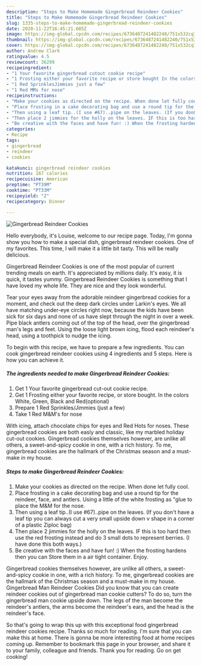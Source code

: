 ```yaml
---
description: "Steps to Make Homemade Gingerbread Reindeer Cookies"
title: "Steps to Make Homemade Gingerbread Reindeer Cookies"
slug: 1335-steps-to-make-homemade-gingerbread-reindeer-cookies
date: 2020-11-22T16:45:21.605Z
image: https://img-global.cpcdn.com/recipes/6736487241482240/751x532cq70/gingerbread-reindeer-cookies-recipe-main-photo.jpg
thumbnail: https://img-global.cpcdn.com/recipes/6736487241482240/751x532cq70/gingerbread-reindeer-cookies-recipe-main-photo.jpg
cover: https://img-global.cpcdn.com/recipes/6736487241482240/751x532cq70/gingerbread-reindeer-cookies-recipe-main-photo.jpg
author: Andrew Clark
ratingvalue: 4.5
reviewcount: 36299
recipeingredient:
- "1 Your favorite gingerbread cutout cookie recipe"
- "1 Frosting either your favorite recipe or store bought In the colors White Green Black and Redoptional"
- "1 Red SprinklesJimmies just a few"
- "1 Red MMs for nose"
recipeinstructions:
- "Make your cookies as directed on the recipe. When done let fully cool."
- "Place frosting in a cake decorating bag and use a round tip for the reindeer, face, and antlers. Using a little of the white frosting as &#34;glue to place the M&amp;M for the nose."
- "Then using a leaf tip..(I use #67)..pipe on the leaves. (If you don&#39;t have a leaf tip you can always cut a very small upside down v shape in a corner of a plastic Ziploc bag)"
- "Then place 2 jimmies for the holly on the leaves. IF this is too hard then use the red frosting instead and do 3 small dots to represent berries. (I have done this both ways.)"
- "Be creative with the faces and have fun! :) When the frosting hardens then you can Store them in a air tight container. Enjoy."
categories:
- Recipe
tags:
- gingerbread
- reindeer
- cookies

katakunci: gingerbread reindeer cookies 
nutrition: 167 calories
recipecuisine: American
preptime: "PT39M"
cooktime: "PT33M"
recipeyield: "2"
recipecategory: Dinner

---
```



![Gingerbread Reindeer Cookies](https://img-global.cpcdn.com/recipes/6736487241482240/751x532cq70/gingerbread-reindeer-cookies-recipe-main-photo.jpg)

Hello everybody, it's Louise, welcome to our recipe page. Today, I'm gonna show you how to make a special dish, gingerbread reindeer cookies. One of my favorites. This time, I will make it a little bit tasty. This will be really delicious.

Gingerbread Reindeer Cookies is one of the most popular of current trending meals on earth. It's appreciated by millions daily. It's easy, it is quick, it tastes yummy. Gingerbread Reindeer Cookies is something that I have loved my whole life. They are nice and they look wonderful.

Tear your eyes away from the adorable reindeer gingerbread cookies for a moment, and check out the deep dark circles under Larkin&#39;s eyes. We all have matching under-eye circles right now, because the kids have been sick for six days and none of us have slept through the night in over a week. Pipe black antlers coming out of the top of the head, over the gingerbread man&#39;s legs and feet. Using the loose light brown icing, flood each reindeer&#39;s head, using a toothpick to nudge the icing.


To begin with this recipe, we have to prepare a few ingredients. You can cook gingerbread reindeer cookies using 4 ingredients and 5 steps. Here is how you can achieve it.

<!--inarticleads1-->

##### The ingredients needed to make Gingerbread Reindeer Cookies:

1. Get 1 Your favorite gingerbread cut-out cookie recipe.
1. Get 1 Frosting either your favorite recipe, or store bought. In the colors White, Green, Black and Red(optional)
1. Prepare 1 Red Sprinkles/Jimmies (just a few)
1. Take 1 Red M&amp;M&#39;s for nose


With icing, attach chocolate chips for eyes and Red Hots for noses. These gingerbread cookies are both easly and classic, like my marbled holiday cut-out cookies. Gingerbread cookies themselves however, are unlike all others, a sweet-and-spicy cookie in one, with a rich history. To me, gingerbread cookies are the hallmark of the Christmas season and a must-make in my house. 

<!--inarticleads2-->

##### Steps to make Gingerbread Reindeer Cookies:

1. Make your cookies as directed on the recipe. When done let fully cool.
1. Place frosting in a cake decorating bag and use a round tip for the reindeer, face, and antlers. Using a little of the white frosting as &#34;glue to place the M&amp;M for the nose.
1. Then using a leaf tip..(I use #67)..pipe on the leaves. (If you don&#39;t have a leaf tip you can always cut a very small upside down v shape in a corner of a plastic Ziploc bag)
1. Then place 2 jimmies for the holly on the leaves. IF this is too hard then use the red frosting instead and do 3 small dots to represent berries. (I have done this both ways.)
1. Be creative with the faces and have fun! :) When the frosting hardens then you can Store them in a air tight container. Enjoy.


Gingerbread cookies themselves however, are unlike all others, a sweet-and-spicy cookie in one, with a rich history. To me, gingerbread cookies are the hallmark of the Christmas season and a must-make in my house. Gingerbread Man Reindeer Cookies Did you know that you can create reindeer cookies out of gingerbread man cookie cutters? To do so, turn the gingerbread man cookie upside down. The legs of the man become the reindeer&#39;s antlers, the arms become the reindeer&#39;s ears, and the head is the reindeer&#39;s face. 

So that's going to wrap this up with this exceptional food gingerbread reindeer cookies recipe. Thanks so much for reading. I'm sure that you can make this at home. There is gonna be more interesting food at home recipes coming up. Remember to bookmark this page in your browser, and share it to your family, colleague and friends. Thank you for reading. Go on get cooking!
